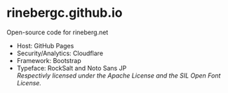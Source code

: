 # rinebergc.github.io
Open-source code for rineberg.net

- Host: GitHub Pages
- Security/Analytics: Cloudflare
- Framework: Bootstrap
- Typeface: RockSalt and Noto Sans JP  
_Respectivly licensed under the Apache License and the SIL Open Font License._
